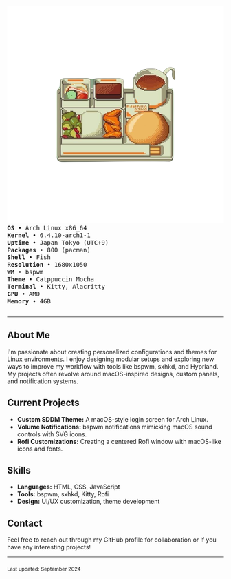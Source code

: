 <table align="">
  <tr>
      <img src="https://github.com/Zyphorus/Zyphorus/blob/main/%E3%82%B3%E3%83%BC%E3%83%92%E3%83%BC%E3%81%A8%E5%A1%A9.png">
      <samp>
        <b>OS</b>         • Arch Linux x86_64<br>
        <b>Kernel</b>     • 6.4.10-arch1-1<br>
        <b>Uptime</b>     • Japan Tokyo (UTC+9)<br>
        <b>Packages</b>   • 800 (pacman)<br>
        <b>Shell</b>      • Fish<br>
        <b>Resolution</b> • 1680x1050<br>
        <b>WM</b>         • bspwm<br>
        <b>Theme</b>      • Catppuccin Mocha<br>
        <b>Terminal</b>   • Kitty, Alacritty<br>
        <b>GPU</b>        • AMD<br>
        <b>Memory</b>     • 4GB<br>
      </samp>
    </td>
  </tr>
</table>

---

## About Me
I'm passionate about creating personalized configurations and themes for Linux environments. I enjoy designing modular setups and exploring new ways to improve my workflow with tools like bspwm, sxhkd, and Hyprland. My projects often revolve around macOS-inspired designs, custom panels, and notification systems.

## Current Projects
- **Custom SDDM Theme:** A macOS-style login screen for Arch Linux.
- **Volume Notifications:** bspwm notifications mimicking macOS sound controls with SVG icons.
- **Rofi Customizations:** Creating a centered Rofi window with macOS-like icons and fonts.

## Skills
- **Languages:** HTML, CSS, JavaScript
- **Tools:** bspwm, sxhkd, Kitty, Rofi
- **Design:** UI/UX customization, theme development

## Contact
Feel free to reach out through my GitHub profile for collaboration or if you have any interesting projects!

---

<sub>Last updated: September 2024</sub>